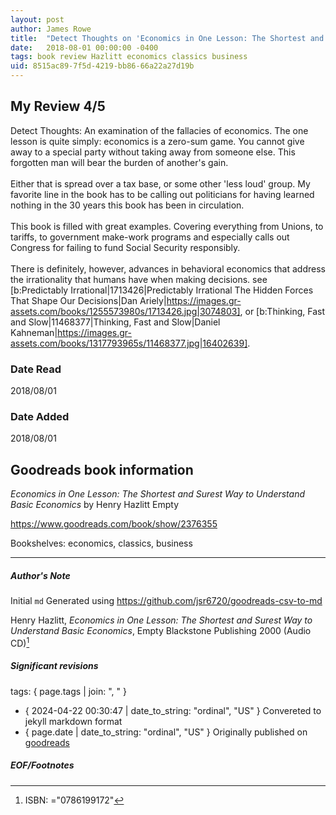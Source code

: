 ```yaml
---
layout: post
author: James Rowe
title:  "Detect Thoughts on 'Economics in One Lesson: The Shortest and Surest Way to Understand Basic Economics'"
date:   2018-08-01 00:00:00 -0400
tags: book review Hazlitt economics classics business
uid: 8515ac89-7f5d-4219-bb86-66a22a27d19b
---
```


<!-- highly dependent on how you personally use jekyll templates, and how you want this to show up -->

## My Review 4/5

Detect Thoughts: An examination of the fallacies of economics. The one lesson is quite simply: economics is a zero-sum game. You cannot give away to a special party without taking away from someone else. This forgotten man will bear the burden of another's gain.<br/><br/>Either that is spread over a tax base, or some other 'less loud' group. My favorite line in the book has to be calling out politicians for having learned nothing in the 30 years this book has been in circulation.<br/><br/>This book is filled with great examples. Covering everything from Unions, to tariffs, to government make-work programs and especially calls out Congress for failing to fund Social Security responsibly.<br/><br/>There is definitely, however, advances in behavioral economics that address the irrationality that humans have when making decisions. see [b:Predictably Irrational|1713426|Predictably Irrational  The Hidden Forces That Shape Our Decisions|Dan Ariely|https://images.gr-assets.com/books/1255573980s/1713426.jpg|3074803], or [b:Thinking, Fast and Slow|11468377|Thinking, Fast and Slow|Daniel Kahneman|https://images.gr-assets.com/books/1317793965s/11468377.jpg|16402639].

### Date Read
2018/08/01

### Date Added
2018/08/01

## Goodreads book information

*Economics in One Lesson: The Shortest and Surest Way to Understand Basic Economics* by Henry Hazlitt
Empty

https://www.goodreads.com/book/show/2376355

Bookshelves: economics, classics, business

---

##### Author's Note

Initial `md` Generated using https://github.com/jsr6720/goodreads-csv-to-md

Henry Hazlitt, *Economics in One Lesson: The Shortest and Surest Way to Understand Basic Economics*, Empty Blackstone Publishing 2000 (Audio CD)[^1]

##### Significant revisions

tags: { page.tags | join: ", " } <!-- todo move this somewhere -->

- { 2024-04-22 00:30:47 | date_to_string: "ordinal", "US" } Convereted to jekyll markdown format 
- { page.date | date_to_string: "ordinal", "US" } Originally published on [goodreads](https://www.goodreads.com)

##### EOF/Footnotes

[^1]: ISBN: ="0786199172"
